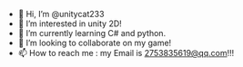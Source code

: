 - 👋 Hi, I’m @unitycat233
- 👀 I’m interested in unity 2D!
- 🌱 I’m currently learning C# and python.
- 💞️ I’m looking to collaborate on my game!
- 📫 How to reach me : my Email is 2753835619@qq.com!!!

<!---
unitycat233/unitycat233 is a ✨ special ✨ repository because its `README.md` (this file) appears on your GitHub profile.
You can click the Preview link to take a look at your changes.
--->
